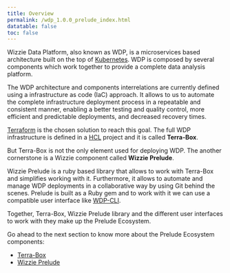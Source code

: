 ```yaml
---
title: Overview
permalink: /wdp_1.0.0_prelude_index.html
datatable: false
toc: false
---
```


Wizzie Data Platform, also known as WDP, is a microservices based architecture built on the top of [Kubernetes](https://kubernetes.io). WDP is composed by several components which work together to provide a complete data analysis platform.

The WDP architecture and components interrelations are currently defined using a infrastructure as code (IaC) approach. It allows to us to automate the complete infrastructure deployment process in a repeatable and consistent manner, enabling a better testing and quality control, more efficient and predictable deployments, and decreased recovery times.

[Terraform](https://www.terraform.io/) is the chosen solution to reach this goal. The full WDP infrastructure is defined in a [HCL](https://github.com/hashicorp/hcl) project and it is called **Terra-Box**.

But Terra-Box is not the only element used for deploying WDP. The another cornerstone is a Wizzie component called **Wizzie Prelude**.

Wizzie Prelude is a ruby based library that allows to work with Terra-Box and simplifies working with it. Furthermore, it allows to automate and manage WDP deployments in a collaborative way by using Git behind the scenes. Prelude is built as a Ruby gem and to work with it we can use a compatible user interface like [WDP-CLI](https://wizzie-io.github.io/wdp-cli_0.3.0_index.html).

Together, Terra-Box, Wizzie Prelude library and the different user interfaces to work with they make up the Prelude Ecosystem.

Go ahead to the next section to know more about the Prelude Ecosystem components:
* [Terra-Box](terra-box_index.html)
* [Wizzie Prelude](wizzie_prelude_index.html)
